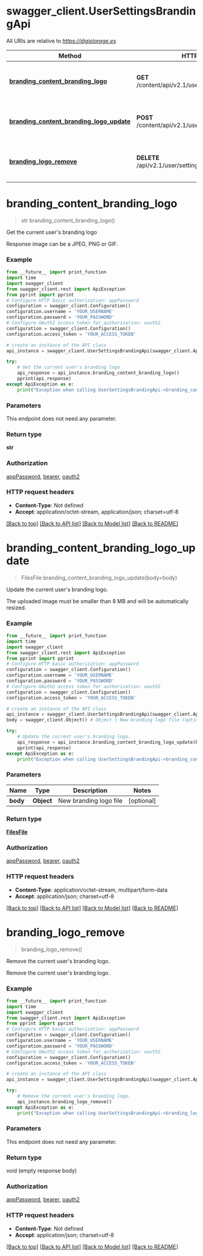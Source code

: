 # swagger_client.UserSettingsBrandingApi

All URIs are relative to *https://digistorage.es*

Method | HTTP request | Description
------------- | ------------- | -------------
[**branding_content_branding_logo**](UserSettingsBrandingApi.md#branding_content_branding_logo) | **GET** /content/api/v2.1/user/settings/branding/logo | Get the current user&#x27;s branding logo
[**branding_content_branding_logo_update**](UserSettingsBrandingApi.md#branding_content_branding_logo_update) | **POST** /content/api/v2.1/user/settings/branding/logo | Update the current user&#x27;s branding logo.
[**branding_logo_remove**](UserSettingsBrandingApi.md#branding_logo_remove) | **DELETE** /api/v2.1/user/settings/branding/logo | Remove the current user&#x27;s branding logo.

# **branding_content_branding_logo**
> str branding_content_branding_logo()

Get the current user's branding logo

Response image can be a JPEG, PNG or GIF.

### Example
```python
from __future__ import print_function
import time
import swagger_client
from swagger_client.rest import ApiException
from pprint import pprint
# Configure HTTP basic authorization: appPassword
configuration = swagger_client.Configuration()
configuration.username = 'YOUR_USERNAME'
configuration.password = 'YOUR_PASSWORD'
# Configure OAuth2 access token for authorization: oauth2
configuration = swagger_client.Configuration()
configuration.access_token = 'YOUR_ACCESS_TOKEN'

# create an instance of the API class
api_instance = swagger_client.UserSettingsBrandingApi(swagger_client.ApiClient(configuration))

try:
    # Get the current user's branding logo
    api_response = api_instance.branding_content_branding_logo()
    pprint(api_response)
except ApiException as e:
    print("Exception when calling UserSettingsBrandingApi->branding_content_branding_logo: %s\n" % e)
```

### Parameters
This endpoint does not need any parameter.

### Return type

**str**

### Authorization

[appPassword](../README.md#appPassword), [bearer](../README.md#bearer), [oauth2](../README.md#oauth2)

### HTTP request headers

 - **Content-Type**: Not defined
 - **Accept**: application/octet-stream, application/json; charset=utf-8

[[Back to top]](#) [[Back to API list]](../README.md#documentation-for-api-endpoints) [[Back to Model list]](../README.md#documentation-for-models) [[Back to README]](../README.md)

# **branding_content_branding_logo_update**
> FilesFile branding_content_branding_logo_update(body=body)

Update the current user's branding logo.

The uploaded image must be smaller than 8 MB and will be automatically resized.

### Example
```python
from __future__ import print_function
import time
import swagger_client
from swagger_client.rest import ApiException
from pprint import pprint
# Configure HTTP basic authorization: appPassword
configuration = swagger_client.Configuration()
configuration.username = 'YOUR_USERNAME'
configuration.password = 'YOUR_PASSWORD'
# Configure OAuth2 access token for authorization: oauth2
configuration = swagger_client.Configuration()
configuration.access_token = 'YOUR_ACCESS_TOKEN'

# create an instance of the API class
api_instance = swagger_client.UserSettingsBrandingApi(swagger_client.ApiClient(configuration))
body = swagger_client.Object() # Object | New branding logo file (optional)

try:
    # Update the current user's branding logo.
    api_response = api_instance.branding_content_branding_logo_update(body=body)
    pprint(api_response)
except ApiException as e:
    print("Exception when calling UserSettingsBrandingApi->branding_content_branding_logo_update: %s\n" % e)
```

### Parameters

Name | Type | Description  | Notes
------------- | ------------- | ------------- | -------------
 **body** | **Object**| New branding logo file | [optional] 

### Return type

[**FilesFile**](FilesFile.md)

### Authorization

[appPassword](../README.md#appPassword), [bearer](../README.md#bearer), [oauth2](../README.md#oauth2)

### HTTP request headers

 - **Content-Type**: application/octet-stream, multipart/form-data
 - **Accept**: application/json; charset=utf-8

[[Back to top]](#) [[Back to API list]](../README.md#documentation-for-api-endpoints) [[Back to Model list]](../README.md#documentation-for-models) [[Back to README]](../README.md)

# **branding_logo_remove**
> branding_logo_remove()

Remove the current user's branding logo.

Remove the current user's branding logo.

### Example
```python
from __future__ import print_function
import time
import swagger_client
from swagger_client.rest import ApiException
from pprint import pprint
# Configure HTTP basic authorization: appPassword
configuration = swagger_client.Configuration()
configuration.username = 'YOUR_USERNAME'
configuration.password = 'YOUR_PASSWORD'
# Configure OAuth2 access token for authorization: oauth2
configuration = swagger_client.Configuration()
configuration.access_token = 'YOUR_ACCESS_TOKEN'

# create an instance of the API class
api_instance = swagger_client.UserSettingsBrandingApi(swagger_client.ApiClient(configuration))

try:
    # Remove the current user's branding logo.
    api_instance.branding_logo_remove()
except ApiException as e:
    print("Exception when calling UserSettingsBrandingApi->branding_logo_remove: %s\n" % e)
```

### Parameters
This endpoint does not need any parameter.

### Return type

void (empty response body)

### Authorization

[appPassword](../README.md#appPassword), [bearer](../README.md#bearer), [oauth2](../README.md#oauth2)

### HTTP request headers

 - **Content-Type**: Not defined
 - **Accept**: application/json; charset=utf-8

[[Back to top]](#) [[Back to API list]](../README.md#documentation-for-api-endpoints) [[Back to Model list]](../README.md#documentation-for-models) [[Back to README]](../README.md)

